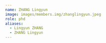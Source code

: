 ```yaml
---
name: ZHANG Lingyun
image: images/members.img/zhanglingyun.jpeg
role: phd
aliases:
  - Lingyun ZHANG
  - ZHANG Lingyun
---
```

